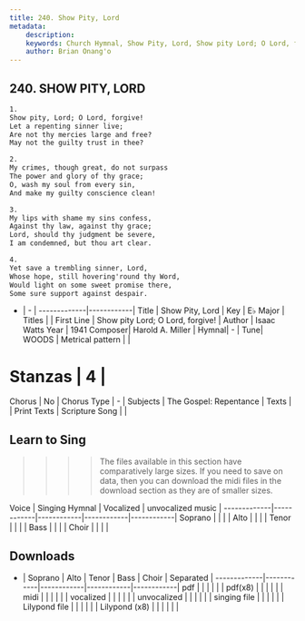 ```yaml
---
title: 240. Show Pity, Lord
metadata:
    description: 
    keywords: Church Hymnal, Show Pity, Lord, Show pity Lord; O Lord, forgive!, 
    author: Brian Onang'o
---
```



## 240. SHOW PITY, LORD

```txt
1.
Show pity, Lord; O Lord, forgive! 
Let a repenting sinner live; 
Are not thy mercies large and free? 
May not the guilty trust in thee? 

2.
My crimes, though great, do not surpass 
The power and glory of thy grace; 
O, wash my soul from every sin, 
And make my guilty conscience clean! 

3.
My lips with shame my sins confess, 
Against thy law, against thy grace; 
Lord, should thy judgment be severe, 
I am condemned, but thou art clear. 

4.
Yet save a trembling sinner, Lord, 
Whose hope, still hovering'round thy Word, 
Would light on some sweet promise there, 
Some sure support against despair.

```

- |   -  |
-------------|------------|
Title | Show Pity, Lord |
Key | E♭ Major |
Titles |  |
First Line | Show pity Lord; O Lord, forgive! |
Author | Isaac Watts
Year | 1941
Composer| Harold A. Miller |
Hymnal|  - |
Tune| WOODS |
Metrical pattern | |
# Stanzas | 4 |
Chorus | No |
Chorus Type | - |
Subjects | The Gospel: Repentance |
Texts |  |
Print Texts | 
Scripture Song |  |
  
## Learn to Sing

>>>> The files available in this section have comparatively large sizes. If you need to save on data, then you can download the midi files in the download section as they are of smaller sizes.

Voice |  Singing Hymnal | Vocalized | unvocalized music |
-------------|------------|------------|------------|------------|
Soprano | | | |
Alto | | | |
Tenor | | | |
Bass | | | |
Choir | | | |

## Downloads

- |  Soprano | Alto | Tenor | Bass | Choir | Separated |
-------------|------------|------------|------------|------------|
pdf | | | | | |
pdf(x8) | | | | | |
midi | | | | | |
vocalized | | | | | |
unvocalized | | | | | |
singing file | | | | | |
Lilypond file | | | | | |
Lilypond (x8) | | | | | |
  